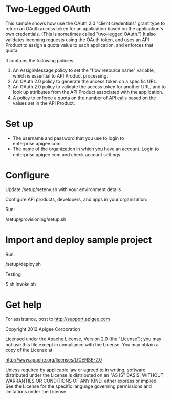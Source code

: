 # Two-Legged OAuth

This sample shows how use the OAuth 2.0 "client credentials" grant type to return an OAuth
access token for an application based on the application's own credentials. (This is 
sometimes called "two-legged OAuth.") It also validates incoming requests using the
OAuth token, and uses an API Product to assign a quota value to each application, and
enforces that quota.

It contains the following policies:

1. An AssignMessage policy to set the "flow.resource.name" variable, which is essential
to API Product processing.
2. An OAuth 2.0 policy to generate the access token on a specific URL.
3. An OAuth 2.0 policy to validate the access token for another URL, and to look
up attributes from the API Product associated with the application.
4. A policy to enforce a quota on the number of API calls based on the values set
in the API Product.

# Set up

* The username and password that you use to login to enterprise.apigee.com.
* The name of the organization in which you have an account. Login to 
  enterprise.apigee.com and check account settings.

# Configure 

Update /setup/setenv.sh with your environment details

Configure API products, developers, and apps in your organization:

Run:

/setup/provisioning/setup.sh

# Import and deploy sample project

Run:

/setup/deploy.sh

Testing

$ sh invoke.sh

# Get help

For assistance, post to http://support.apigee.com

Copyright 2012 Apigee Corporation

Licensed under the Apache License, Version 2.0 (the "License"); you may not use
this file except in compliance with the License. You may obtain a copy
of the License at

http://www.apache.org/licenses/LICENSE-2.0

Unless required by applicable law or agreed to in writing, software
distributed under the License is distributed on an "AS IS" BASIS,
WITHOUT WARRANTIES OR CONDITIONS OF ANY KIND, either express or implied.
See the License for the specific language governing permissions and
limitations under the License.
